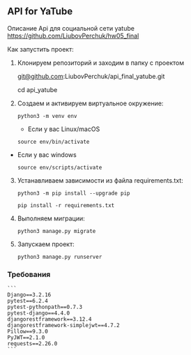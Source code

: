 ## API for YaTube

Описание
Api для социальной сети yatube https://github.com/LiubovPerchuk/hw05_final

Как запустить проект:

1. Клонируем репозиторий и заходим в папку с проектом
   
    git@github.com:LiubovPerchuk/api_final_yatube.git
    
    
    cd api_yatube
    
2. Создаем и активируем виртуальное окружение:
    ```
    python3 -m venv env
    ```
    * Если у вас Linux/macOS

    ```
    source env/bin/activate
    ```

* Если у вас windows

    ```
    source env/scripts/activate
    ```

3. Устанавливаем зависимости из файла requirements.txt:
    ```
    python3 -m pip install --upgrade pip
    ```
    ```
    pip install -r requirements.txt
    ```

4. Выполняем миграции:
    ```
    python3 manage.py migrate
    ```

5. Запускаем проект:

    ```
    python3 manage.py runserver
    ```
### Требования
    ```
    Django==3.2.16
    pytest==6.2.4
    pytest-pythonpath==0.7.3
    pytest-django==4.4.0
    djangorestframework==3.12.4
    djangorestframework-simplejwt==4.7.2
    Pillow==9.3.0
    PyJWT==2.1.0
    requests==2.26.0
    ```
